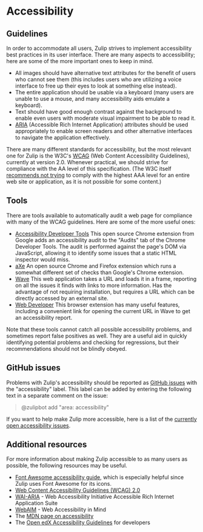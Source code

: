 # Accessibility

## Guidelines

In order to accommodate all users, Zulip strives to implement accessibility
best practices in its user interface. There are many aspects to accessibility;
here are some of the more important ones to keep in mind.

- All images should have alternative text attributes for the benefit of users
  who cannot see them (this includes users who are utilizing a voice interface
  to free up their eyes to look at something else instead).
- The entire application should be usable via a keyboard (many users are unable
  to use a mouse, and many accessibility aids emulate a keyboard).
- Text should have good enough contrast against the background to enable
  even users with moderate visual impairment to be able to read it.
- [ARIA](https://www.w3.org/WAI/intro/aria) (Accessible Rich Internet
  Application) attributes should be used appropriately to enable screen
  readers and other alternative interfaces to navigate the application
  effectively.

There are many different standards for accessibility, but the most relevant
one for Zulip is the W3C's [WCAG](https://www.w3.org/TR/WCAG20/) (Web Content
Accessibility Guidelines), currently at version 2.0. Whenever practical, we
should strive for compliance with the AA level of this specification.
(The W3C itself
[recommends not trying](https://www.w3.org/TR/UNDERSTANDING-WCAG20/conformance.html#uc-conf-req1-head)
to comply with the highest AAA level for an entire web site or application,
as it is not possible for some content.)

## Tools

There are tools available to automatically audit a web page for compliance
with many of the WCAG guidelines. Here are some of the more useful ones:

- [Accessibility Developer Tools][chrome-webstore]
  This open source Chrome extension from Google adds an accessibility audit to
  the "Audits" tab of the Chrome Developer Tools. The audit is performed
  against the page's DOM via JavaScript, allowing it to identify some issues
  that a static HTML inspector would miss.
- [aXe](https://www.deque.com/products/axe/) An open source Chrome and Firefox
  extension which runs a somewhat different set of checks than Google's Chrome
  extension.
- [Wave](https://wave.webaim.org/) This web application takes a URL and loads
  it in a frame, reporting on all the issues it finds with links to more
  information. Has the advantage of not requiring installation, but requires
  a URL which can be directly accessed by an external site.
- [Web Developer](https://chrispederick.com/work/web-developer/) This browser
  extension has many useful features, including a convenient link for opening
  the current URL in Wave to get an accessibility report.

Note that these tools cannot catch all possible accessibility problems, and
sometimes report false positives as well. They are a useful aid in quickly
identifying potential problems and checking for regressions, but their
recommendations should not be blindly obeyed.

## GitHub issues

Problems with Zulip's accessibility should be reported as
[GitHub issues](https://github.com/zulip/zulip/issues) with the "accessibility"
label. This label can be added by entering the following text in a separate
comment on the issue:

> @zulipbot add "area: accessibility"

If you want to help make Zulip more accessible, here is a list of the
[currently open accessibility issues][accessibility-issues].

## Additional resources

For more information about making Zulip accessible to as many users as
possible, the following resources may be useful.

- [Font Awesome accessibility guide](https://fontawesome.com/how-to-use/on-the-web/other-topics/accessibility),
  which is especially helpful since Zulip uses Font Awesome for its icons.
- [Web Content Accessibility Guidelines (WCAG) 2.0](https://www.w3.org/TR/WCAG/)
- [WAI-ARIA](https://www.w3.org/WAI/intro/aria) - Web Accessibility Initiative
  Accessible Rich Internet Application Suite
- [WebAIM](https://webaim.org/) - Web Accessibility in Mind
- The [MDN page on accessibility](https://developer.mozilla.org/en-US/docs/Web/Accessibility)
- The [Open edX Accessibility Guidelines][openedx-guidelines] for developers

[chrome-webstore]: https://chrome.google.com/webstore/detail/accessibility-developer-t/fpkknkljclfencbdbgkenhalefipecmb
[openedx-guidelines]: https://edx.readthedocs.io/projects/edx-developer-guide/en/latest/conventions/accessibility.html
[accessibility-issues]: https://github.com/zulip/zulip/issues?q=is%3Aissue+is%3Aopen+label%3A%22area%3A%20accessibility%22
